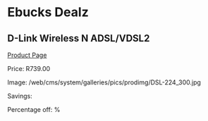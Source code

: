
# Ebucks Dealz
## D-Link Wireless N ADSL/VDSL2
[Product Page](https://www.ebucks.com/web/shop/productSelected.do?prodId=489066081&catId=714948688)

Price: R739.00

Image: /web/cms/system/galleries/pics/prodimg/DSL-224_300.jpg

Savings: 

Percentage off: %
	